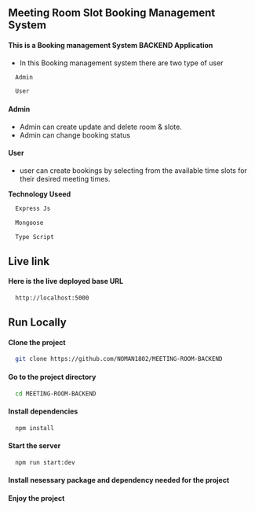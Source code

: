 
## Meeting Room Slot Booking Management System

#### This is a Booking management System BACKEND Application


- In this Booking management system there are two type of user 

```bash
  Admin
```
```bash
  User
```
#### Admin

- Admin can create update and delete room & slote.
- Admin can change booking status


#### User

- user can create bookings by selecting from the available time slots for their desired meeting times.
  
  
**Technology Useed**

```bash
  Express Js
```

```bash
  Mongoose
```

```bash
  Type Script
```


## Live link

#### Here is the live deployed base URL

```bash
  http://localhost:5000
```


## Run Locally

#### Clone the project

```bash
  git clone https://github.com/NOMAN1802/MEETING-ROOM-BACKEND
```

#### Go to the project directory

```bash
  cd MEETING-ROOM-BACKEND
```

#### Install dependencies

```bash
  npm install
```

#### Start the server

```bash
  npm run start:dev
```

#### Install  nesessary package and dependency needed for the project



#### Enjoy the project

